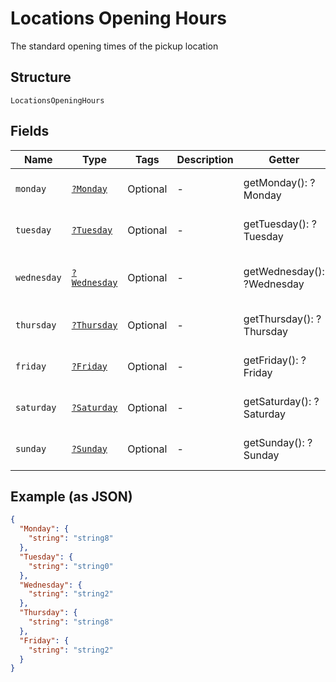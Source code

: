 
# Locations Opening Hours

The standard opening times of the pickup location

## Structure

`LocationsOpeningHours`

## Fields

| Name | Type | Tags | Description | Getter | Setter |
|  --- | --- | --- | --- | --- | --- |
| `monday` | [`?Monday`](../../doc/models/monday.md) | Optional | - | getMonday(): ?Monday | setMonday(?Monday monday): void |
| `tuesday` | [`?Tuesday`](../../doc/models/tuesday.md) | Optional | - | getTuesday(): ?Tuesday | setTuesday(?Tuesday tuesday): void |
| `wednesday` | [`?Wednesday`](../../doc/models/wednesday.md) | Optional | - | getWednesday(): ?Wednesday | setWednesday(?Wednesday wednesday): void |
| `thursday` | [`?Thursday`](../../doc/models/thursday.md) | Optional | - | getThursday(): ?Thursday | setThursday(?Thursday thursday): void |
| `friday` | [`?Friday`](../../doc/models/friday.md) | Optional | - | getFriday(): ?Friday | setFriday(?Friday friday): void |
| `saturday` | [`?Saturday`](../../doc/models/saturday.md) | Optional | - | getSaturday(): ?Saturday | setSaturday(?Saturday saturday): void |
| `sunday` | [`?Sunday`](../../doc/models/sunday.md) | Optional | - | getSunday(): ?Sunday | setSunday(?Sunday sunday): void |

## Example (as JSON)

```json
{
  "Monday": {
    "string": "string8"
  },
  "Tuesday": {
    "string": "string0"
  },
  "Wednesday": {
    "string": "string2"
  },
  "Thursday": {
    "string": "string8"
  },
  "Friday": {
    "string": "string2"
  }
}
```


